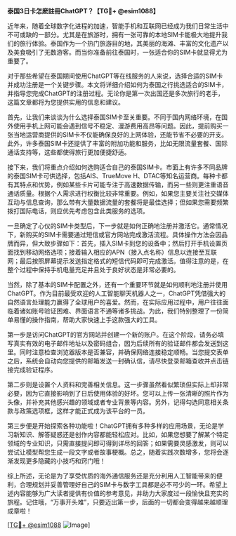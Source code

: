 **泰国3日卡怎麽註冊ChatGPT？【TG💪+ @esim1088】**

近年来，随着全球数字化进程的加速，智能手机和互联网已经成为我们日常生活中不可或缺的一部分。尤其是在旅游时，拥有一张可靠的本地SIM卡能极大地提升我们的旅行体验。泰国作为一个热门旅游目的地，其美丽的海滩、丰富的文化遗产以及美食吸引了无数游客。而当你准备前往泰国时，一张适合你的SIM卡就显得尤为重要了。

对于那些希望在泰国期间使用ChatGPT等在线服务的人来说，选择合适的SIM卡并成功注册是一个关键步骤。本文将详细介绍如何为泰国之行挑选适合的SIM卡，并指导您完成ChatGPT的注册过程。无论你是第一次出国还是多次旅行的老手，这篇文章都将为您提供实用的信息和建议。

首先，让我们来谈谈为什么选择泰国SIM卡至关重要。不同于国内网络环境，在国外使用手机上网可能会遇到信号不稳定、漫游费用高昂等问题。因此，提前购买一张当地运营商提供的SIM卡不仅能确保良好的上网体验，还能节省不必要的开支。此外，许多泰国SIM卡还提供了丰富的附加功能和服务，比如无限流量套餐、国际通话支持等，这些都使得旅行更加便捷舒适。

接下来，我们将重点介绍如何选购适合自己的泰国SIM卡。市面上有许多不同品牌的泰国SIM卡可供选择，包括AIS、TrueMove H、DTAC等知名运营商。每种卡都有其特点和优势，例如某些卡片可能专注于高速数据传输，而另一些则更注重语音通话质量。根据个人需求进行权衡比较非常重要。例如，如果您主要关注社交媒体互动与信息查询，那么带有大量数据流量的套餐将是最佳选择；但如果您需要频繁拨打国际电话，则应优先考虑包含此类服务的选项。

一旦确定了心仪的SIM卡类型后，下一步就是如何正确地注册并激活它。通常情况下，新购买的SIM卡需要通过短信或官方网站完成激活流程。具体操作方法会因品牌而异，但大致步骤如下：首先，插入SIM卡到您的设备中；然后打开手机设置页面找到移动网络选项；接着输入相应的APN（接入点名称）信息以连接至互联网；最后按照屏幕提示发送指定格式的短信代码即可完成激活。值得注意的是，在整个过程中保持手机电量充足并且处于良好状态是非常必要的。

当然，除了基本的SIM卡配置之外，还有一个重要环节就是如何顺利地注册并使用ChatGPT。作为目前最受欢迎的人工智能聊天机器人之一，ChatGPT凭借强大的自然语言处理能力赢得了全球用户的喜爱。然而，在实际应用过程中，用户往往面临着诸如账号验证困难、界面语言不通等诸多挑战。为此，我们特别整理了一份简单易懂的操作指南，帮助大家快速上手这款强大的工具。

第一步是访问ChatGPT的官方网站并创建一个新的账户。在这个阶段，请务必填写真实有效的电子邮件地址以及密码组合，因为后续所有的验证邮件都会发送到这里。同时注意检查浏览器版本是否兼容，并确保网络连接稳定顺畅。当您提交表单之后，系统会自动向您提供的邮箱发送一封确认信，请尽快登录邮箱查收并点击链接完成验证程序。

第二步则是设置个人资料和完善相关信息。这一步骤虽然看似繁琐但实际上却非常必要，因为它直接影响到了日后使用体验的好坏。您可以上传一张清晰的照片作为头像，并补充其他感兴趣的领域或者专业背景等内容。另外，记得勾选同意相关条款与政策选项框，这样才能正式成为该平台的一员。

第三步便是开始探索各种功能啦！ChatGPT拥有多种多样的应用场景，无论是学习新知识、解答疑惑还是创作内容都能轻松应对。比如，如果您想要了解某个特定领域的专业知识，只需直接提问即可得到详尽的回答；如果需要灵感激发，则可以尝试让模型帮您生成一段文字或者故事梗概。总之，随着实践次数增多，您将会逐渐发现更多隐藏的小技巧和窍门哦！

综上所述，无论是为了享受优质的海外通信服务还是充分利用人工智能带来的便利，合理规划并妥善管理好自己的SIM卡与数字工具都是必不可少的一环。希望上述内容能够为广大读者提供有价值的参考意见，并助力大家度过一段愉快且充实的旅程。记住哦，“万事开头难”，只要迈出第一步，后面的一切都会变得越来越顺理成章啦！

[[TG💪+ @esim1088](https://t.me/s/esim1088) ![Image](https://i.postimg.cc/4NQfJmqS/Snipaste-2025-05-13-00-14-12.png)]